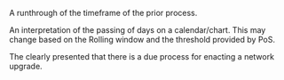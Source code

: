 A runthrough of the timeframe of the prior process.

An interpretation of the passing of days on a calendar/chart. This may change based on the Rolling window and the threshold provided by PoS.

The clearly presented that there is a due process for enacting a network upgrade.
